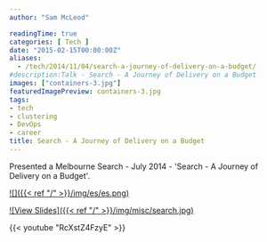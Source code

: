 ```yaml
---
author: "Sam McLeod"

readingTime: true
categories: [ Tech ]
date: "2015-02-15T00:00:00Z"
aliases:
  - /tech/2014/11/04/search-a-journey-of-delivery-on-a-budget/
#description:Talk - Search - A Journey of Delivery on a Budget
images: ["containers-3.jpg"]
featuredImagePreview: containers-3.jpg
tags:
- tech
- clustering
- DevOps
- career
title: Search - A Journey of Delivery on a Budget
---
```



Presented a Melbourne Search - July 2014 - 'Search - A Journey of Delivery on a Budget'.

[![]({{< ref "/" >}}/img/es/es.png)](https://smcleod.net/files/slides-Search-A-Journey-of-Delivery-on-a-Budget/)

[![View Slides]({{< ref "/" >}}/img/misc/search.jpg)](https://smcleod.net/files/slides-Search-A-Journey-of-Delivery-on-a-Budget/)

{{< youtube "RcXstZ4FzyE" >}}
